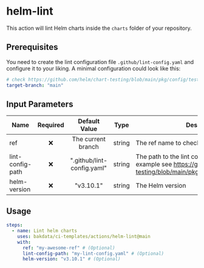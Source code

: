 # helm-lint

This action will lint Helm charts inside the `charts` folder of your repository.

## Prerequisites

You need to create the lint configuration file `.github/lint-config.yaml` and configure it to your liking.
A minimal configuration could look like this:

```yaml
# check https://github.com/helm/chart-testing/blob/main/pkg/config/test_config.yaml for possible configurations
target-branch: "main"
```

## Input Parameters

| Name             | Required |       Default Value        |  Type  | Description                                                                                                                              |
| ---------------- | :------: | :------------------------: | :----: | ---------------------------------------------------------------------------------------------------------------------------------------- |
| ref              |    ❌     |     The current branch     | string | The ref name to checkout the repository                                                                                                  |
| lint-config-path |    ❌     | ".github/lint-config.yaml" | string | The path to the lint configuration file (For an example see https://github.com/helm/chart-testing/blob/main/pkg/config/test_config.yaml) |
| helm-version     |    ❌     |         "v3.10.1"          | string | The Helm version                                                                                                                         |

## Usage

```yaml
steps:
  - name: Lint helm charts
    uses: bakdata/ci-templates/actions/helm-lint@main
    with:
      ref: "my-awesome-ref" # (Optional)
      lint-config-path: "my-lint-config.yaml" # (Optional)
      helm-version: "v3.10.1" # (Optional)
```
